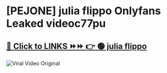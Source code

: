 
 # [PEJONE] julia flippo Onlyfans Leaked videoc77pu

## <h2><a href="https://clipsfans.com/julia_flippo&ref=git">🔗 Click to LINKS ⏩⏩ 👉 🟢 julia flippo </a></h2>

<a href="https://clipsfans.com/julia_flippo&ref=git" rel="nofollow" data-target="animated-image.originalLink"><img src="https://i.ibb.co.com/xMMVF88/686577567.gif" alt="Viral Video Original" style="max-width: 100%; display: inline-block;" data-target="animated-image.originalImage"></a>

